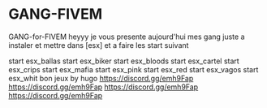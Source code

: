 # GANG-FIVEM
GANG-for-FIVEM
heyyy je vous presente aujourd'hui mes gang juste a instaler et mettre dans [esx] et a faire les start suivant 

start esx_ballas
start esx_biker
start esx_bloods
start esx_cartel
start esx_crips
start esx_mafia
start esx_pink
start esx_red
start esx_vagos
start esx_whit
bon jeux 
by hugo
https://discord.gg/emh9Fap https://discord.gg/emh9Fap https://discord.gg/emh9Fap https://discord.gg/emh9Fap
